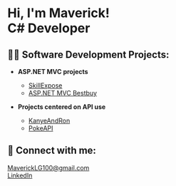 <h1>Hi, I'm Maverick! <br/>C# Developer</h1>

<h2>👨‍💻 Software Development Projects:</h2>

- <b>ASP.NET MVC projects</b>
  - [SkillExpose](https://github.com/PowerPigeon26/SkillExpose)
  - [ASP.NET MVC Bestbuy](https://github.com/PowerPigeon26/ASPNET)

- <b>Projects centered on API use</b>
  - [KanyeAndRon](https://github.com/PowerPigeon26/KanyeAndRon2)
  - [PokeAPI](https://github.com/PowerPigeon26/pokeAPI)

<h2> 🤳 Connect with me:</h2>

MaverickLG100@gmail.com </br>
[LinkedIn](https://github.com/joshmadakor1/Algorithms-Practice](https://www.linkedin.com/in/maverick-grayer-34aa73165/)https://www.linkedin.com/in/maverick-grayer-34aa73165/)
